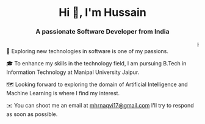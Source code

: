 <h1 align="center">Hi 👋, I'm Hussain</h1>
<h3 align="center">A passionate Software Developer from India</h3>
<marquee>Hussain raza</marquee>
🎯 Exploring new technologies in software is one of my passions.

🎓 To enhance my skills in the technology field, I am pursuing B.Tech in Information Technology at Manipal University Jaipur.

🗺️ Looking forward to exploring the domain of Artificial Intelligence and Machine Learning is where I find my interest.

✉️ You can shoot me an email at mhrnaqvi17@gmail.com I'll try to respond as soon as possible.
